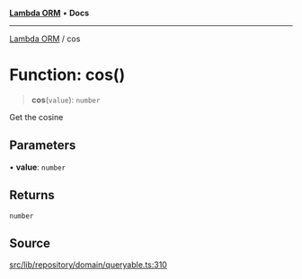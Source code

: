 [**Lambda ORM**](../README.md) • **Docs**

***

[Lambda ORM](../README.md) / cos

# Function: cos()

> **cos**(`value`): `number`

Get the cosine

## Parameters

• **value**: `number`

## Returns

`number`

## Source

[src/lib/repository/domain/queryable.ts:310](https://github.com/lambda-orm/lambdaorm-base/blob/1d2abad50f28511cd0e6125c8c883a452d54160f/src/lib/repository/domain/queryable.ts#L310)
